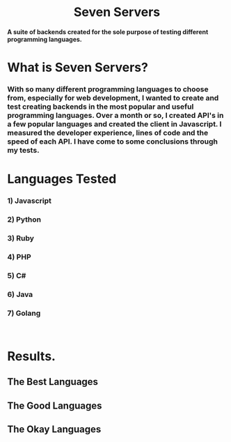 <h1 align="center">Seven Servers</h1>

#### A suite of backends created for the sole purpose of testing different programming languages.

# What is Seven Servers?
### With so many different programming languages to choose from, especially for web development, I wanted to create and test creating backends in the most popular and useful programming languages. Over a month or so, I created API's in a few popular languages and created the client in Javascript. I measured the developer experience, lines of code and the speed of each API. I have come to some conclusions through my tests.

# Languages Tested
### 1) Javascript
### 2) Python
### 3) Ruby
### 4) PHP
### 5) C#
### 6) Java
### 7) Golang
<br />

# Results.
## The Best Languages
## The Good Languages
## The Okay Languages